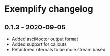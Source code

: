 # Exemplify changelog

## 0.1.3 - 2020-09-05
* Added asciidoctor output format
* Added support for callouts
* Refactored internals to be more stream based

